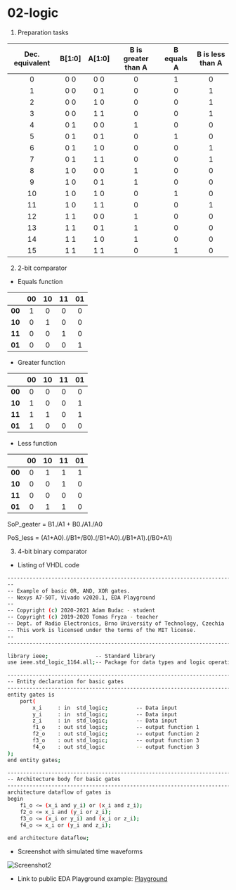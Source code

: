 # 02-logic

1. Preparation tasks



| **Dec. equivalent** | **B[1:0]** | **A[1:0]** | **B is greater than A** | **B equals A** | **B is less than A** |
| :-: | :-: | :-: | :-: | :-: | :-: |
| 0 | 0 0 | 0 0 | 0 | 1 | 0 |
| 1 | 0 0 | 0 1 | 0 | 0 | 1 |
| 2 | 0 0 | 1 0 | 0 | 0 | 1 |
| 3 | 0 0 | 1 1 | 0 | 0 | 1 |
| 4 | 0 1 | 0 0 | 1 | 0 | 0 |
| 5 | 0 1 | 0 1 | 0 | 1 | 0 |
| 6 | 0 1 | 1 0 | 0 | 0 | 1 |
| 7 | 0 1 | 1 1 | 0 | 0 | 1 |
| 8 | 1 0 | 0 0 | 1 | 0 | 0 |
| 9 | 1 0 | 0 1 | 1 | 0 | 0 |
| 10 | 1 0 | 1 0 | 0 | 1 | 0 |
| 11 | 1 0 | 1 1 | 0 | 0 | 1 |
| 12 | 1 1 | 0 0 | 1 | 0 | 0 |
| 13 | 1 1 | 0 1 | 1 | 0 | 0 |
| 14 | 1 1 | 1 0 | 1 | 0 | 0 |
| 15 | 1 1 | 1 1 | 0 | 1 | 0 |

2. 2-bit comparator



* Equals function

|    | 00 | 10 | 11 | 01 |
| :-: | :-: | :-: | :-: | :-: |
| **00** | 1 | 0 | 0 | 0 |
| **10** | 0 | 1 | 0 | 0 |
| **11** | 0 | 0 | 1 | 0 |
| **01** | 0 | 0 | 0 | 1 |



* Greater function

|    | 00 | 10 | 11 | 01 |
| :-: | :-: | :-: | :-: | :-: |
| **00** | 0 | 0 | 0 | 0 |
| **10** | 1 | 0 | 0 | 1 |
| **11** | 1 | 1 | 0 | 1 |
| **01** | 1 | 0 | 0 | 0 |



* Less function

|    | 00 | 10 | 11 | 01 |
| :-: | :-: | :-: | :-: | :-: |
| **00** | 0 | 1 | 1 | 1 |
| **10** | 0 | 0 | 1 | 0 |
| **11** | 0 | 0 | 0 | 0 |
| **01** | 0 | 1 | 1 | 0 |



SoP_geater = B1./A1 + B0./A1./A0

PoS_less = (A1+A0).(/B1+/B0).(/B1+A0).(/B1+A1).(/B0+A1)



3. 4-bit binary comparator



* Listing of VHDL code

```bash
------------------------------------------------------------------------
--
-- Example of basic OR, AND, XOR gates.
-- Nexys A7-50T, Vivado v2020.1, EDA Playground
--
-- Copyright (c) 2020-2021 Adam Budac - student
-- Copyright (c) 2019-2020 Tomas Fryza - teacher
-- Dept. of Radio Electronics, Brno University of Technology, Czechia
-- This work is licensed under the terms of the MIT license.
--
------------------------------------------------------------------------

library ieee;               -- Standard library
use ieee.std_logic_1164.all;-- Package for data types and logic operations

------------------------------------------------------------------------
-- Entity declaration for basic gates
------------------------------------------------------------------------
entity gates is
    port(
        x_i     : in  std_logic;         -- Data input
        y_i     : in  std_logic;         -- Data input
        z_i     : in  std_logic;         -- Data input
        f1_o    : out std_logic;         -- output function 1
        f2_o    : out std_logic;         -- output function 2
        f3_o    : out std_logic;         -- output function 3
        f4_o    : out std_logic          -- output function 3
);
end entity gates;

------------------------------------------------------------------------
-- Architecture body for basic gates
------------------------------------------------------------------------
architecture dataflow of gates is
begin
    f1_o <= (x_i and y_i) or (x_i and z_i);
    f2_o <= x_i and (y_i or z_i);
    f3_o <= (x_i or y_i) and (x_i or z_i);
    f4_o <= x_i or (y_i and z_i);
    
end architecture dataflow;
```

* Screenshot with simulated time waveforms

![Screenshot2](screen2.png)

* Link to public EDA Playground example: [Playground](https://www.edaplayground.com/x/jtKs)






